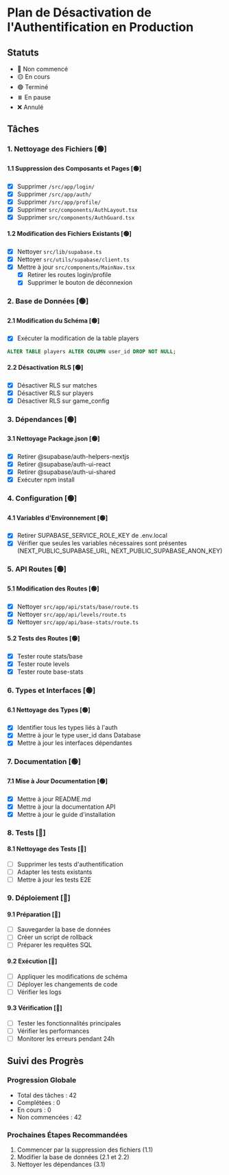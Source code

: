 # Plan de Désactivation de l'Authentification en Production

## Statuts
- 🔴 Non commencé
- 🟡 En cours
- 🟢 Terminé
- ⏸️ En pause
- ❌ Annulé

## Tâches

### 1. Nettoyage des Fichiers [🟢]

#### 1.1 Suppression des Composants et Pages [🟢]
- [x] Supprimer `/src/app/login/`
- [x] Supprimer `/src/app/auth/`
- [x] Supprimer `/src/app/profile/`
- [x] Supprimer `src/components/AuthLayout.tsx`
- [x] Supprimer `src/components/AuthGuard.tsx`

#### 1.2 Modification des Fichiers Existants [🟢]
- [x] Nettoyer `src/lib/supabase.ts`
- [x] Nettoyer `src/utils/supabase/client.ts`
- [x] Mettre à jour `src/components/MainNav.tsx`
  - [x] Retirer les routes login/profile
  - [x] Supprimer le bouton de déconnexion

### 2. Base de Données [🟢]

#### 2.1 Modification du Schéma [🟢]
- [x] Exécuter la modification de la table players
```sql
ALTER TABLE players ALTER COLUMN user_id DROP NOT NULL;
```

#### 2.2 Désactivation RLS [🟢]
- [x] Désactiver RLS sur matches
- [x] Désactiver RLS sur players
- [x] Désactiver RLS sur game_config

### 3. Dépendances [🟢]

#### 3.1 Nettoyage Package.json [🟢]
- [x] Retirer @supabase/auth-helpers-nextjs
- [x] Retirer @supabase/auth-ui-react
- [x] Retirer @supabase/auth-ui-shared
- [x] Exécuter npm install

### 4. Configuration [🟢]

#### 4.1 Variables d'Environnement [🟢]
- [x] Retirer SUPABASE_SERVICE_ROLE_KEY de .env.local
- [x] Vérifier que seules les variables nécessaires sont présentes (NEXT_PUBLIC_SUPABASE_URL, NEXT_PUBLIC_SUPABASE_ANON_KEY)

### 5. API Routes [🟢]

#### 5.1 Modification des Routes [🟢]
- [x] Nettoyer `src/app/api/stats/base/route.ts`
- [x] Nettoyer `src/app/api/levels/route.ts`
- [x] Nettoyer `src/app/api/base-stats/route.ts`

#### 5.2 Tests des Routes [🟢]
- [x] Tester route stats/base
- [x] Tester route levels
- [x] Tester route base-stats

### 6. Types et Interfaces [🟢]

#### 6.1 Nettoyage des Types [🟢]
- [x] Identifier tous les types liés à l'auth
- [x] Mettre à jour le type user_id dans Database
- [x] Mettre à jour les interfaces dépendantes

### 7. Documentation [🟢]

#### 7.1 Mise à Jour Documentation [🟢]
- [x] Mettre à jour README.md
- [x] Mettre à jour la documentation API
- [x] Mettre à jour le guide d'installation

### 8. Tests [🔴]

#### 8.1 Nettoyage des Tests [🔴]
- [ ] Supprimer les tests d'authentification
- [ ] Adapter les tests existants
- [ ] Mettre à jour les tests E2E

### 9. Déploiement [🔴]

#### 9.1 Préparation [🔴]
- [ ] Sauvegarder la base de données
- [ ] Créer un script de rollback
- [ ] Préparer les requêtes SQL

#### 9.2 Exécution [🔴]
- [ ] Appliquer les modifications de schéma
- [ ] Déployer les changements de code
- [ ] Vérifier les logs

#### 9.3 Vérification [🔴]
- [ ] Tester les fonctionnalités principales
- [ ] Vérifier les performances
- [ ] Monitorer les erreurs pendant 24h

## Suivi des Progrès

### Progression Globale
- Total des tâches : 42
- Complétées : 0
- En cours : 0
- Non commencées : 42

### Prochaines Étapes Recommandées
1. Commencer par la suppression des fichiers (1.1)
2. Modifier la base de données (2.1 et 2.2)
3. Nettoyer les dépendances (3.1) 
